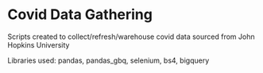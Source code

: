 # Covid Data Gathering

Scripts created to collect/refresh/warehouse covid data sourced from John Hopkins University

Libraries used: pandas, pandas_gbq, selenium, bs4, bigquery
